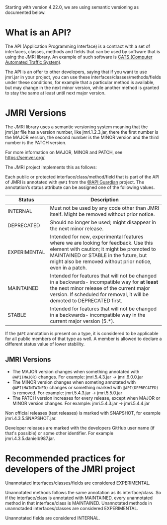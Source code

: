 Starting with version 4.22.0, we are using semantic versioning as documented below.

# What is an API?

The API (Application Programming Interface) is a contract with a set of interfaces, classes, methods and fields that can be used by software that is using the JMRI library. An example of such software is [CATS (Computer Automated Traffic System)](http://cats4ctc.wikidot.com/).

The API is an offer to other developers, saying that if you want to use jmri.jar in your project, you can use these interfaces/classes/methods/fields under these conditions, for example that a particular method is available, but may change in the next minor version, while another method is granted to stay the same at least until next major version.

# JMRI Versions

The JMRI library uses a semantic versioning system meaning that the jmri.jar file has
a version number, like jmri.1.2.3.jar, there the first number is the MAJOR version,
the second number is the MINOR version and the third number is the PATCH version.

For more information on MAJOR, MINOR and PATCH, see https://semver.org/

The JMRI project implements this as follows:

Each public or protected interface/class/method/field that is part of the API of JMRI
is annotated with `@API` from the [@API Guardian](https://github.com/apiguardian-team/apiguardian)
project. The annotation’s status attribute can be assigned one of the following values.

Status | Description
------ | -----------
INTERNAL | Must not be used by any code other than JMRI itself. Might be removed without prior notice.
DEPRECATED | Should no longer be used; might disappear in the next minor release.
EXPERIMENTAL | Intended for new, experimental features where we are looking for feedback. Use this element with caution; it might be promoted to MAINTAINED or STABLE in the future, but might also be removed without prior notice, even in a patch.
MAINTAINED | Intended for features that will not be changed in a backwards- incompatible way for **at least** the next minor release of the current major version. If scheduled for removal, it will be demoted to DEPRECATED first.
STABLE | Intended for features that will not be changed in a backwards- incompatible way in the current major version (5.*).

If the `@API` annotation is present on a type, it is considered to be applicable for all public members of that type as well. A member is allowed to declare a different status value of lower stability.

## JMRI Versions

* The MAJOR version changes when something annotated with `@API(MAJOR)` changes. For example: jmri.5.4.3.jar -> jmri.6.0.0.jar
* The MINOR version changes when someting annotated with `@API(MAINTAINED)` changes or something marked with `@API(DEPRECATED)` is removed. For example: jmri.5.4.3.jar -> jmri.5.5.0.jar
* The PATCH version increases for every release, except when MAJOR or MINOR version changes. For example: jmri.5.4.3.jar -> jmri.5.4.4.jar

Non official releases (test releases) is marked with SNAPSHOT, for example jmri.4.3.5.SNAPSHOT.jar.

Developer releases are marked with the developers GitHub user name (if that's possible) or some other identifier. For example jmri.4.3.5.danielb987.jar.

# Recommended practices for developers of the JMRI project

Unannotated interfaces/classes/fields are considered EXPERIMENTAL.

Unannotated methods follows the same annotation as its interface/class. So if the interface/class is annotated with MAINTAINED, every unannotated method in that interface/class is MAINTAINED. Unannotated methods in unannotaded interfaces/classes are considered EXPERIMENTAL.

Unannotated fields are considered INTERNAL.
